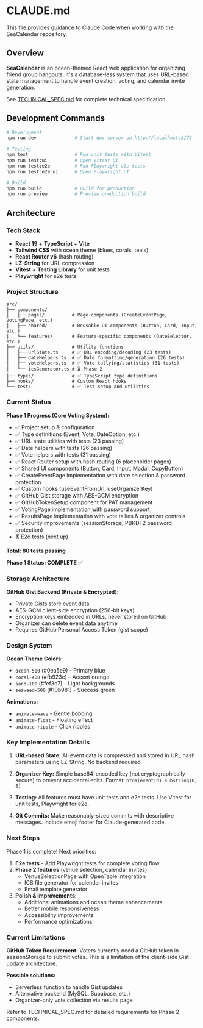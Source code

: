 # CLAUDE.md

This file provides guidance to Claude Code when working with the SeaCalendar repository.

## Overview

**SeaCalendar** is an ocean-themed React web application for organizing friend group hangouts. It's a database-less system that uses URL-based state management to handle event creation, voting, and calendar invite generation.

See [TECHNICAL_SPEC.md](TECHNICAL_SPEC.md) for complete technical specification.

## Development Commands

```bash
# Development
npm run dev              # Start dev server on http://localhost:5173

# Testing
npm test                 # Run unit tests with Vitest
npm run test:ui          # Open Vitest UI
npm run test:e2e         # Run Playwright e2e tests
npm run test:e2e:ui      # Open Playwright UI

# Build
npm run build            # Build for production
npm run preview          # Preview production build
```

## Architecture

### Tech Stack
- **React 19** + **TypeScript** + **Vite**
- **Tailwind CSS** with ocean theme (blues, corals, teals)
- **React Router v6** (hash routing)
- **LZ-String** for URL compression
- **Vitest** + **Testing Library** for unit tests
- **Playwright** for e2e tests

### Project Structure

```
src/
├── components/
│   ├── pages/          # Page components (CreateEventPage, VotingPage, etc.)
│   ├── shared/         # Reusable UI components (Button, Card, Input, etc.)
│   └── features/       # Feature-specific components (DateSelector, etc.)
├── utils/              # Utility functions
│   ├── urlState.ts     # ✅ URL encoding/decoding (23 tests)
│   ├── dateHelpers.ts  # ✅ Date formatting/generation (26 tests)
│   ├── voteHelpers.ts  # ✅ Vote tallying/statistics (31 tests)
│   └── icsGenerator.ts # ⏳ Phase 2
├── types/              # ✅ TypeScript type definitions
├── hooks/              # Custom React hooks
└── test/               # ✅ Test setup and utilities
```

### Current Status

**Phase 1 Progress (Core Voting System):**
- ✅ Project setup & configuration
- ✅ Type definitions (Event, Vote, DateOption, etc.)
- ✅ URL state utilities with tests (23 passing)
- ✅ Date helpers with tests (26 passing)
- ✅ Vote helpers with tests (31 passing)
- ✅ React Router setup with hash routing (6 placeholder pages)
- ✅ Shared UI components (Button, Card, Input, Modal, CopyButton)
- ✅ CreateEventPage implementation with date selection & password protection
- ✅ Custom hooks (useEventFromUrl, useOrganizerKey)
- ✅ GitHub Gist storage with AES-GCM encryption
- ✅ GitHubTokenSetup component for PAT management
- ✅ VotingPage implementation with password support
- ✅ ResultsPage implementation with vote tallies & organizer controls
- ✅ Security improvements (sessionStorage, PBKDF2 password protection)
- ⏳ E2e tests (next up)

**Total: 80 tests passing**

**Phase 1 Status: COMPLETE** ✅

### Storage Architecture

**GitHub Gist Backend (Private & Encrypted):**
- Private Gists store event data
- AES-GCM client-side encryption (256-bit keys)
- Encryption keys embedded in URLs, never stored on GitHub
- Organizer can delete event data anytime
- Requires GitHub Personal Access Token (gist scope)

### Design System

**Ocean Theme Colors:**
- `ocean-500` (#0ea5e9) - Primary blue
- `coral-400` (#fb923c) - Accent orange
- `sand-100` (#fef3c7) - Light backgrounds
- `seaweed-500` (#10b981) - Success green

**Animations:**
- `animate-wave` - Gentle bobbing
- `animate-float` - Floating effect
- `animate-ripple` - Click ripples

### Key Implementation Details

1. **URL-based State:** All event data is compressed and stored in URL hash parameters using LZ-String. No backend required.

2. **Organizer Key:** Simple base64-encoded key (not cryptographically secure) to prevent accidental edits. Format: `btoa(eventId).substring(0, 8)`

3. **Testing:** All features must have unit tests and e2e tests. Use Vitest for unit tests, Playwright for e2e.

4. **Git Commits:** Make reasonably-sized commits with descriptive messages. Include emoji footer for Claude-generated code.

### Next Steps

Phase 1 is complete! Next priorities:
1. **E2e tests** - Add Playwright tests for complete voting flow
2. **Phase 2 features** (venue selection, calendar invites):
   - VenueSelectionPage with OpenTable integration
   - ICS file generator for calendar invites
   - Email template generator
3. **Polish & improvements**:
   - Additional animations and ocean theme enhancements
   - Better mobile responsiveness
   - Accessibility improvements
   - Performance optimizations

### Current Limitations

**GitHub Token Requirement:**
Voters currently need a GitHub token in sessionStorage to submit votes. This is a limitation of the client-side Gist update architecture.

**Possible solutions:**
- Serverless function to handle Gist updates
- Alternative backend (MySQL, Supabase, etc.)
- Organizer-only vote collection via results page

Refer to TECHNICAL_SPEC.md for detailed requirements for Phase 2 components.
